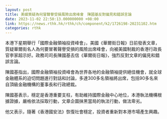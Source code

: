 ```yaml
---
layout: post
title: 美媒質疑為何冒聲譽受損風險出席峰會　陳國基反對偏見和錯誤言論
date: 2023-11-02 22:50:13.000000000 +08:00
link: https://news.rthk.hk/rthk/ch/component/k2/1726198-20231102.htm
categories: rthk
---
```


本港下星期舉行「國際金融領袖投資峰會」，美國《華爾街日報》日前發表文章，質疑華爾街名人為何要冒著聲譽受損的風險出席峰會，向被美國制裁的香港行政長官李家超示好。政務司司長陳國基去信《華爾街日報》，強烈反對文章的偏見和錯誤言論。

陳國基指出，國際金融領袖投資峰會為世界各地的金融領袖提供絕佳機會，就全球金融體系的迫切問題進行對話和討論，多達300多名領袖將出席，包括90多名來自頂級金融機構的董事長和行政總裁。

陳國基表示，穩定是香港重要支柱，有助維持國際金融中心地位，本港執法機構根據證據，嚴格依法採取行動，文章企圖抹黑當局的執法行動，做法卑劣。

他又表示，隨著《香港國安法》恢復社會穩定，投資者重新對本港市場產生興趣。
